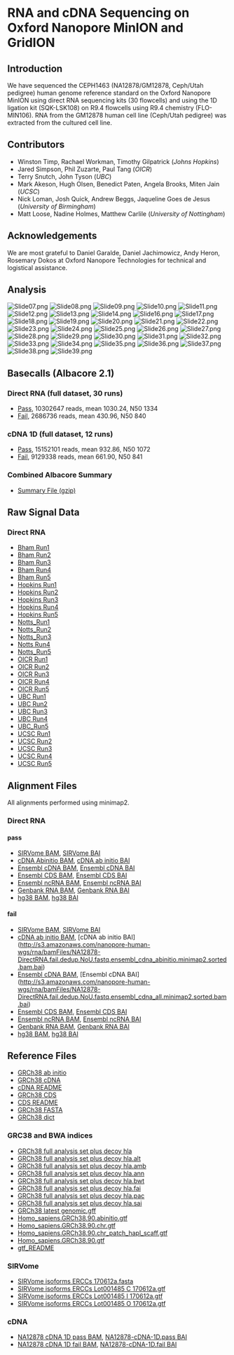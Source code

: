 
# RNA and cDNA Sequencing on Oxford Nanopore MinION and GridION

## Introduction

We have sequenced the CEPH1463 (NA12878/GM12878, Ceph/Utah pedigree) human genome reference standard on the Oxford Nanopore MinION using direct RNA sequencing kits (30 flowcells) and using the 1D ligation kit (SQK-LSK108) on R9.4 flowcells using R9.4 chemistry (FLO-MIN106). RNA from the GM12878 human cell line (Ceph/Utah pedigree) was extracted from the cultured cell line.

## Contributors

 - Winston Timp, Rachael Workman, Timothy Gilpatrick (_Johns Hopkins_)
 - Jared Simpson, Phil Zuzarte, Paul Tang (_OICR_)
 - Terry Snutch, John Tyson (_UBC_)
 - Mark Akeson, Hugh Olsen, Benedict Paten, Angela Brooks, Miten Jain (_UCSC_)
 - Nick Loman, Josh Quick, Andrew Beggs, Jaqueline Goes de Jesus (_University of Birmingham_)
 - Matt Loose, Nadine Holmes, Matthew Carlile (_University of Nottingham_)

## Acknowledgements

We are most grateful to Daniel Garalde, Daniel Jachimowicz, Andy Heron, Rosemary Dokos at Oxford Nanopore Technologies for technical and logistical assistance.

## Analysis

![Slide07.png](rna_slides/Slide07.png)
![Slide08.png](rna_slides/Slide08.png)
![Slide09.png](rna_slides/Slide09.png)
![Slide10.png](rna_slides/Slide10.png)
![Slide11.png](rna_slides/Slide11.png)
![Slide12.png](rna_slides/Slide12.png)
![Slide13.png](rna_slides/Slide13.png)
![Slide14.png](rna_slides/Slide14.png)
![Slide16.png](rna_slides/Slide16.png)
![Slide17.png](rna_slides/Slide17.png)
![Slide18.png](rna_slides/Slide18.png)
![Slide19.png](rna_slides/Slide19.png)
![Slide20.png](rna_slides/Slide20.png)
![Slide21.png](rna_slides/Slide21.png)
![Slide22.png](rna_slides/Slide22.png)
![Slide23.png](rna_slides/Slide23.png)
![Slide24.png](rna_slides/Slide24.png)
![Slide25.png](rna_slides/Slide25.png)
![Slide26.png](rna_slides/Slide26.png)
![Slide27.png](rna_slides/Slide27.png)
![Slide28.png](rna_slides/Slide28.png)
![Slide29.png](rna_slides/Slide29.png)
![Slide30.png](rna_slides/Slide30.png)
![Slide31.png](rna_slides/Slide31.png)
![Slide32.png](rna_slides/Slide32.png)
![Slide33.png](rna_slides/Slide33.png)
![Slide34.png](rna_slides/Slide34.png)
![Slide35.png](rna_slides/Slide35.png)
![Slide36.png](rna_slides/Slide36.png)
![Slide37.png](rna_slides/Slide37.png)
![Slide38.png](rna_slides/Slide38.png)
![Slide39.png](rna_slides/Slide39.png)

## Basecalls (Albacore 2.1)

### Direct RNA (full dataset, 30 runs)

   - [Pass](http://s3.amazonaws.com/nanopore-human-wgs/rna/fastq/NA12878-DirectRNA.pass.dedup.fastq.gz), 10302647 reads, mean 1030.24, N50 1334
   - [Fail](http://s3.amazonaws.com/nanopore-human-wgs/rna/fastq/NA12878-DirectRNA.fail.dedup.fastq.gz), 2686736 reads, mean 430.96, N50 840

### cDNA 1D (full dataset, 12 runs)

   - [Pass](http://s3.amazonaws.com/nanopore-human-wgs/rna/fastq/NA12878-cDNA-1D.pass.dedup.fastq), 15152101 reads, mean 932.86, N50 1072
   - [Fail](http://s3.amazonaws.com/nanopore-human-wgs/rna/fastq/NA12878-cDNA-1D.fail.dedup.fastq), 9129338 reads, mean 661.90, N50 841

### Combined Albacore Summary

   - [Summary File (gzip)](http://s3.amazonaws.com/nanopore-human-wgs/rna/summaries/NA12878-DirectRNA-cDNA-summary.dedup.txt.gz)

## Raw Signal Data

### Direct RNA

  - [Bham Run1](http://s3.amazonaws.com/nanopore-human-wgs/rna/links/Bham_Run1_20171009_DirectRNA.files.txt)
  - [Bham Run2](http://s3.amazonaws.com/nanopore-human-wgs/rna/links/Bham_Run2_20171011_DirectRNA.files.txt)
  - [Bham Run3](http://s3.amazonaws.com/nanopore-human-wgs/rna/links/Bham_Run3_20171011_directRNA.files.txt)
  - [Bham Run4](http://s3.amazonaws.com/nanopore-human-wgs/rna/links/Bham_Run4_20171011_directRNA.files.txt)
  - [Bham Run5](http://s3.amazonaws.com/nanopore-human-wgs/rna/links/Bham_Run5_20171011_directRNA.files.txt)
  - [Hopkins Run1](http://s3.amazonaws.com/nanopore-human-wgs/rna/links/Hopkins_Run1_20170928_DirectRNA.files.txt)
  - [Hopkins Run2](http://s3.amazonaws.com/nanopore-human-wgs/rna/links/Hopkins_Run2_20170928_DirectRNA.files.txt)
  - [Hopkins Run3](http://s3.amazonaws.com/nanopore-human-wgs/rna/links/Hopkins_Run3_20171003_DirectRNA.files.txt)
  - [Hopkins Run4](http://s3.amazonaws.com/nanopore-human-wgs/rna/links/Hopkins_Run4_20171003_DirectRNA.files.txt)
  - [Hopkins Run5](http://s3.amazonaws.com/nanopore-human-wgs/rna/links/Hopkins_Run5_20171003_DirectRNA.files.txt)
  - [Notts_Run1](http://s3.amazonaws.com/nanopore-human-wgs/rna/links/Notts_Run1_20171025_DirectRNA.files.txt)
  - [Notts_Run2](http://s3.amazonaws.com/nanopore-human-wgs/rna/links/Notts_Run2_20171027_DirectRNA.files.txt)
  - [Notts_Run3](http://s3.amazonaws.com/nanopore-human-wgs/rna/links/Notts_Run3_20171027_DirectRNA.files.txt)
  - [Notts Run4](http://s3.amazonaws.com/nanopore-human-wgs/rna/links/Notts_Run4_20171030_DirectRNA.files.txt)
  - [Notts_Run5](http://s3.amazonaws.com/nanopore-human-wgs/rna/links/Notts_Run5_20171030_DirectRNA.files.txt)
  - [OICR Run1](http://s3.amazonaws.com/nanopore-human-wgs/rna/links/OICR_Run1_20171006_DirectRNA.files.txt)
  - [OICR Run2](http://s3.amazonaws.com/nanopore-human-wgs/rna/links/OICR_Run2_20171010_DirectRNA.files.txt)
  - [OICR Run3](http://s3.amazonaws.com/nanopore-human-wgs/rna/links/OICR_Run3_20171013_DirectRNA.files.txt)
  - [OICR Run4](http://s3.amazonaws.com/nanopore-human-wgs/rna/links/OICR_Run4_20171030_DirectRNA.files.txt)
  - [OICR Run5](http://s3.amazonaws.com/nanopore-human-wgs/rna/links/OICR_Run5_20171101_DirectRNA.files.txt)
  - [UBC Run1](http://s3.amazonaws.com/nanopore-human-wgs/rna/links/UBC_Run1_20170907_DirectRNA.files.txt)
  - [UBC Run2](http://s3.amazonaws.com/nanopore-human-wgs/rna/links/UBC_Run2_20170908_DirectRNA.files.txt)
  - [UBC Run3](http://s3.amazonaws.com/nanopore-human-wgs/rna/links/UBC_Run3_20170911_DirectRNA.files.txt)
  - [UBC Run4](http://s3.amazonaws.com/nanopore-human-wgs/rna/links/UBC_Run4_20170920_DirectRNA.files.txt)
  - [UBC_Run5](http://s3.amazonaws.com/nanopore-human-wgs/rna/links/UBC_Run5_20171031_DirectRNA.files.txt)
  - [UCSC Run1](http://s3.amazonaws.com/nanopore-human-wgs/rna/links/UCSC_Run1_20170907_DirectRNA.files.txt)
  - [UCSC Run2](http://s3.amazonaws.com/nanopore-human-wgs/rna/links/UCSC_Run2_20170909_DirectRNA.files.txt)
  - [UCSC Run3](http://s3.amazonaws.com/nanopore-human-wgs/rna/links/UCSC_Run3_20170912_DirectRNA.files.txt)
  - [UCSC Run4](http://s3.amazonaws.com/nanopore-human-wgs/rna/links/UCSC_Run4_20170913_DirectRNA.files.txt)
  - [UCSC Run5](http://s3.amazonaws.com/nanopore-human-wgs/rna/links/UCSC_Run5_20170922_DirectRNA.files.txt)

## Alignment Files

All alignments performed using minimap2.

### Direct RNA

#### pass

   - [SIRVome BAM](http://s3.amazonaws.com/nanopore-human-wgs/rna/bamFiles/NA12878-DirectRNA.pass.dedup.NoU.fastq.SIRVome.minimap2.sorted.bam), [SIRVome BAI](http://s3.amazonaws.com/nanopore-human-wgs/rna/bamFiles/NA12878-DirectRNA.pass.dedup.NoU.fastq.SIRVome.minimap2.sorted.bam.bai)
   - [cDNA Abinitio BAM](http://s3.amazonaws.com/nanopore-human-wgs/rna/bamFiles/NA12878-DirectRNA.pass.dedup.NoU.fastq.ensembl_cdna_abinitio.minimap2.sorted.bam), [cDNA ab initio BAI](http://s3.amazonaws.com/nanopore-human-wgs/rna/bamFiles/NA12878-DirectRNA.pass.dedup.NoU.fastq.ensembl_cdna_abinitio.minimap2.sorted.bam.bai)
   - [Ensembl cDNA BAM](http://s3.amazonaws.com/nanopore-human-wgs/rna/bamFiles/NA12878-DirectRNA.pass.dedup.NoU.fastq.ensembl_cdna_all.minimap2.sorted.bam), [Ensembl cDNA BAI](http://s3.amazonaws.com/nanopore-human-wgs/rna/bamFiles/NA12878-DirectRNA.pass.dedup.NoU.fastq.ensembl_cdna_all.minimap2.sorted.bam.bai)
   - [Ensembl CDS BAM](http://s3.amazonaws.com/nanopore-human-wgs/rna/bamFiles/NA12878-DirectRNA.pass.dedup.NoU.fastq.ensembl_cds.minimap2.sorted.bam), [Ensembl CDS BAI](http://s3.amazonaws.com/nanopore-human-wgs/rna/bamFiles/NA12878-DirectRNA.pass.dedup.NoU.fastq.ensembl_cds.minimap2.sorted.bam.bai)
   - [Ensembl ncRNA BAM](http://s3.amazonaws.com/nanopore-human-wgs/rna/bamFiles/NA12878-DirectRNA.pass.dedup.NoU.fastq.ensembl_ncrna.minimap2.sorted.bam), [Ensembl ncRNA BAI](http://s3.amazonaws.com/nanopore-human-wgs/rna/bamFiles/NA12878-DirectRNA.pass.dedup.NoU.fastq.ensembl_ncrna.minimap2.sorted.bam.bai)
   - [Genbank RNA BAM](http://s3.amazonaws.com/nanopore-human-wgs/rna/bamFiles/NA12878-DirectRNA.pass.dedup.NoU.fastq.genbank_rna.minimap2.sorted.bam), [Genbank RNA BAI](http://s3.amazonaws.com/nanopore-human-wgs/rna/bamFiles/NA12878-DirectRNA.pass.dedup.NoU.fastq.genbank_rna.minimap2.sorted.bam.bai)
   - [hg38 BAM](http://s3.amazonaws.com/nanopore-human-wgs/rna/bamFiles/NA12878-DirectRNA.pass.dedup.NoU.fastq.hg38.minimap2.sorted.bam), [hg38 BAI](http://s3.amazonaws.com/nanopore-human-wgs/rna/bamFiles/NA12878-DirectRNA.pass.dedup.NoU.fastq.hg38.minimap2.sorted.bam.bai)

#### fail

   - [SIRVome BAM](http://s3.amazonaws.com/nanopore-human-wgs/rna/bamFiles/NA12878-DirectRNA.fail.dedup.NoU.fastq.SIRVome.minimap2.sorted.bam), [SIRVome BAI](http://s3.amazonaws.com/nanopore-human-wgs/rna/bamFiles/NA12878-DirectRNA.fail.dedup.NoU.fastq.SIRVome.minimap2.sorted.bam.bai)
   - [cDNA ab initio BAM](http://s3.amazonaws.com/nanopore-human-wgs/rna/bamFiles/NA12878-DirectRNA.fail.dedup.NoU.fastq.ensembl_cdna_abinitio.minimap2.sorted.bam), [cDNA ab initio BAI] (http://s3.amazonaws.com/nanopore-human-wgs/rna/bamFiles/NA12878-DirectRNA.fail.dedup.NoU.fastq.ensembl_cdna_abinitio.minimap2.sorted.bam.bai)
   - [Ensembl cDNA BAM](http://s3.amazonaws.com/nanopore-human-wgs/rna/bamFiles/NA12878-DirectRNA.fail.dedup.NoU.fastq.ensembl_cdna_all.minimap2.sorted.bam), [Ensembl cDNA BAI] (http://s3.amazonaws.com/nanopore-human-wgs/rna/bamFiles/NA12878-DirectRNA.fail.dedup.NoU.fastq.ensembl_cdna_all.minimap2.sorted.bam.bai)
   - [Ensembl CDS BAM](http://s3.amazonaws.com/nanopore-human-wgs/rna/bamFiles/NA12878-DirectRNA.fail.dedup.NoU.fastq.ensembl_cds.minimap2.sorted.bam), [Ensembl CDS BAI](http://s3.amazonaws.com/nanopore-human-wgs/rna/bamFiles/NA12878-DirectRNA.fail.dedup.NoU.fastq.ensembl_cds.minimap2.sorted.bam.bai)
   - [Ensembl ncRNA BAM](http://s3.amazonaws.com/nanopore-human-wgs/rna/bamFiles/NA12878-DirectRNA.fail.dedup.NoU.fastq.ensembl_ncrna.minimap2.sorted.bam), [Ensembl ncRNA BAI](http://s3.amazonaws.com/nanopore-human-wgs/rna/bamFiles/NA12878-DirectRNA.fail.dedup.NoU.fastq.ensembl_ncrna.minimap2.sorted.bam.bai)
   - [Genbank RNA BAM](http://s3.amazonaws.com/nanopore-human-wgs/rna/bamFiles/NA12878-DirectRNA.fail.dedup.NoU.fastq.genbank_rna.minimap2.sorted.bam), [Genbank RNA BAI](http://s3.amazonaws.com/nanopore-human-wgs/rna/bamFiles/NA12878-DirectRNA.fail.dedup.NoU.fastq.genbank_rna.minimap2.sorted.bam.bai)
   - [hg38 BAM](http://s3.amazonaws.com/nanopore-human-wgs/rna/bamFiles/NA12878-DirectRNA.fail.dedup.NoU.fastq.hg38.minimap2.sorted.bam), [hg38 BAI](http://s3.amazonaws.com/nanopore-human-wgs/rna/bamFiles/NA12878-DirectRNA.fail.dedup.NoU.fastq.hg38.minimap2.sorted.bam.bai)

## Reference Files

   - [GRCh38 ab initio](http://s3.amazonaws.com/nanopore-human-wgs/rna/referenceFastaFiles/cdna/Homo_sapiens.GRCh38.cdna.abinitio.fa)
   - [GRCh38 cDNA](http://s3.amazonaws.com/nanopore-human-wgs/rna/referenceFastaFiles/cdna/Homo_sapiens.GRCh38.cdna.all.fa)
   - [cDNA README](http://s3.amazonaws.com/nanopore-human-wgs/rna/referenceFastaFiles/cdna/cdna_README)
   - [GRCh38 CDS](http://s3.amazonaws.com/nanopore-human-wgs/rna/referenceFastaFiles/cds/Homo_sapiens.GRCh38.cds.all.fa)
   - [CDS README](http://s3.amazonaws.com/nanopore-human-wgs/rna/referenceFastaFiles/cds/cds_README)
   - [GRCh38 FASTA](http://s3.amazonaws.com/nanopore-human-wgs/rna/referenceFastaFiles/dna/GRCh38_full_analysis_set_plus_decoy_hla-extra.fa)
   - [GRCh38 dict](http://s3.amazonaws.com/nanopore-human-wgs/rna/referenceFastaFiles/dna/GRCh38_full_analysis_set_plus_decoy_hla.dict)

### GRC38 and BWA indices

   - [GRCh38 full analysis set plus decoy hla](http://s3.amazonaws.com/nanopore-human-wgs/rna/referenceFastaFiles/dna/GRCh38_full_analysis_set_plus_decoy_hla.fa)
   - [GRCh38 full analysis set plus decoy hla.alt](http://s3.amazonaws.com/nanopore-human-wgs/rna/referenceFastaFiles/dna/GRCh38_full_analysis_set_plus_decoy_hla.fa.alt)
   - [GRCh38 full analysis set plus decoy hla.amb](http://s3.amazonaws.com/nanopore-human-wgs/rna/referenceFastaFiles/dna/GRCh38_full_analysis_set_plus_decoy_hla.fa.amb)
   - [GRCh38 full analysis set plus decoy hla.ann](http://s3.amazonaws.com/nanopore-human-wgs/rna/referenceFastaFiles/dna/GRCh38_full_analysis_set_plus_decoy_hla.fa.ann)
   - [GRCh38 full analysis set plus decoy hla.bwt](http://s3.amazonaws.com/nanopore-human-wgs/rna/referenceFastaFiles/dna/GRCh38_full_analysis_set_plus_decoy_hla.fa.bwt)
   - [GRCh38 full analysis set plus decoy hla.fai](http://s3.amazonaws.com/nanopore-human-wgs/rna/referenceFastaFiles/dna/GRCh38_full_analysis_set_plus_decoy_hla.fa.fai)
   - [GRCh38 full analysis set plus decoy hla.pac](http://s3.amazonaws.com/nanopore-human-wgs/rna/referenceFastaFiles/dna/GRCh38_full_analysis_set_plus_decoy_hla.fa.pac)
   - [GRCh38 full analysis set plus decoy hla.sai](http://s3.amazonaws.com/nanopore-human-wgs/rna/referenceFastaFiles/dna/GRCh38_full_analysis_set_plus_decoy_hla.fa.sa)
   - [GRCh38 latest genomic.gff](http://s3.amazonaws.com/nanopore-human-wgs/rna/referenceFastaFiles/genbank/GRCh38_latest_genomic.gff)
   - [Homo_sapiens.GRCh38.90.abinitio.gtf](http://s3.amazonaws.com/nanopore-human-wgs/rna/referenceFastaFiles/gtf/Homo_sapiens.GRCh38.90.abinitio.gtf)
   - [Homo_sapiens.GRCh38.90.chr.gtf](http://s3.amazonaws.com/nanopore-human-wgs/rna/referenceFastaFiles/gtf/Homo_sapiens.GRCh38.90.chr.gtf)
   - [Homo_sapiens.GRCh38.90.chr_patch_hapl_scaff.gtf](http://s3.amazonaws.com/nanopore-human-wgs/rna/referenceFastaFiles/gtf/Homo_sapiens.GRCh38.90.chr_patch_hapl_scaff.gtf)
   - [Homo_sapiens.GRCh38.90.gtf](http://s3.amazonaws.com/nanopore-human-wgs/rna/referenceFastaFiles/gtf/Homo_sapiens.GRCh38.90.gtf)
   - [gtf_README](http://s3.amazonaws.com/nanopore-human-wgs/rna/referenceFastaFiles/gtf/gtf_README)

### SIRVome

   - [SIRVome isoforms ERCCs 170612a.fasta](http://s3.amazonaws.com/nanopore-human-wgs/rna/referenceFastaFiles/sirv/SIRVome_isoforms_ERCCs_170612a.fasta)
   - [SIRVome isoforms ERCCs Lot001485 C 170612a.gtf](http://s3.amazonaws.com/nanopore-human-wgs/rna/referenceFastaFiles/sirv/SIRVome_isoforms_ERCCs_Lot001485_C_170612a.gtf)
   - [SIRVome isoforms ERCCs Lot001485 I 170612a.gtf](http://s3.amazonaws.com/nanopore-human-wgs/rna/referenceFastaFiles/sirv/SIRVome_isoforms_ERCCs_Lot001485_I_170612a.gtf)
   - [SIRVome isoforms ERCCs Lot001485 O 170612a.gtf](http://s3.amazonaws.com/nanopore-human-wgs/rna/referenceFastaFiles/sirv/SIRVome_isoforms_ERCCs_Lot001485_O_170612a.gtf)

### cDNA

   - [NA12878 cDNA 1D pass BAM](http://s3.amazonaws.com/nanopore-human-wgs/rna/bamFiles/NA12878-cDNA-1D.pass.dedup.fastq.genbank_rna.minimap2.sorted.bam), [NA12878-cDNA-1D.pass BAI](http://s3.amazonaws.com/nanopore-human-wgs/rna/bamFiles/NA12878-cDNA-1D.pass.dedup.fastq.genbank_rna.minimap2.sorted.bam.bai)
   - [NA12878 cDNA 1D fail BAM](http://s3.amazonaws.com/nanopore-human-wgs/rna/bamFiles/NA12878-cDNA-1D.fail.dedup.fastq.genbank_rna.minimap2.sorted.bam), [NA12878-cDNA-1D.fail BAI](http://s3.amazonaws.com/nanopore-human-wgs/rna/bamFiles/NA12878-cDNA-1D.fail.dedup.fastq.genbank_rna.minimap2.sorted.bam.bai)

   
   

   
   